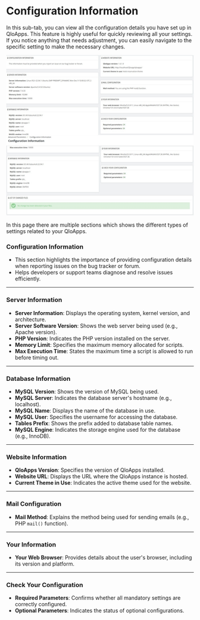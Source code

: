 # Configuration Information

In this sub-tab, you can view all the configuration details you have set up in QloApps. This feature is highly useful for quickly reviewing all your settings. If you notice anything that needs adjustment, you can easily navigate to the specific setting to make the necessary changes.

![Configuration information page](./Ci1.png)
![Configuration information page](./ci2.png)

In this page there are multiple sections which shows the different types of settings related to your QloApps.


### **Configuration Information**
- This section highlights the importance of providing configuration details when reporting issues on the bug tracker or forum.
- Helps developers or support teams diagnose and resolve issues efficiently.

---

### **Server Information**
- **Server Information**: Displays the operating system, kernel version, and architecture.
- **Server Software Version**: Shows the web server being used (e.g., Apache version).
- **PHP Version**: Indicates the PHP version installed on the server.
- **Memory Limit**: Specifies the maximum memory allocated for scripts.
- **Max Execution Time**: States the maximum time a script is allowed to run before timing out.

---

### **Database Information**
- **MySQL Version**: Shows the version of MySQL being used.
- **MySQL Server**: Indicates the database server's hostname (e.g., localhost).
- **MySQL Name**: Displays the name of the database in use.
- **MySQL User**: Specifies the username for accessing the database.
- **Tables Prefix**: Shows the prefix added to database table names.
- **MySQL Engine**: Indicates the storage engine used for the database (e.g., InnoDB).

---

### **Website Information**
- **QloApps Version**: Specifies the version of QloApps installed.
- **Website URL**: Displays the URL where the QloApps instance is hosted.
- **Current Theme in Use**: Indicates the active theme used for the website.

---

### **Mail Configuration**
- **Mail Method**: Explains the method being used for sending emails (e.g., PHP `mail()` function).

---

### **Your Information**
- **Your Web Browser**: Provides details about the user's browser, including its version and platform.

---

### **Check Your Configuration**
- **Required Parameters**: Confirms whether all mandatory settings are correctly configured.
- **Optional Parameters**: Indicates the status of optional configurations.
